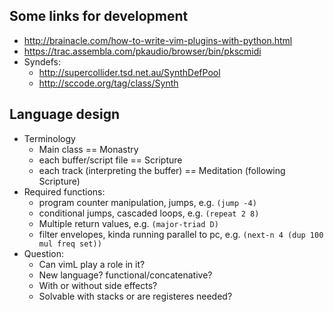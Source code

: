 Some links for development
--------------------------

 * http://brainacle.com/how-to-write-vim-plugins-with-python.html
 * https://trac.assembla.com/pkaudio/browser/bin/pkscmidi
 * Syndefs:
    * http://supercollider.tsd.net.au/SynthDefPool
    * http://sccode.org/tag/class/Synth

Language design
---------------

 * Terminology
   * Main class == Monastry
   * each buffer/script file == Scripture
   * each track (interpreting the buffer) == Meditation (following Scripture)
 * Required functions:
    * program counter manipulation, jumps, e.g. `(jump -4)`
    * conditional jumps, cascaded loops, e.g. `(repeat 2 8)`
    * Multiple return values, e.g. `(major-triad D)`
   *  filter envelopes, kinda running parallel to pc, e.g. `(next-n 4 (dup 100 mul freq set))`
 * Question:
    * Can vimL play a role in it?
    * New language? functional/concatenative?
    * With or without side effects?
    * Solvable with stacks or are registeres needed?



